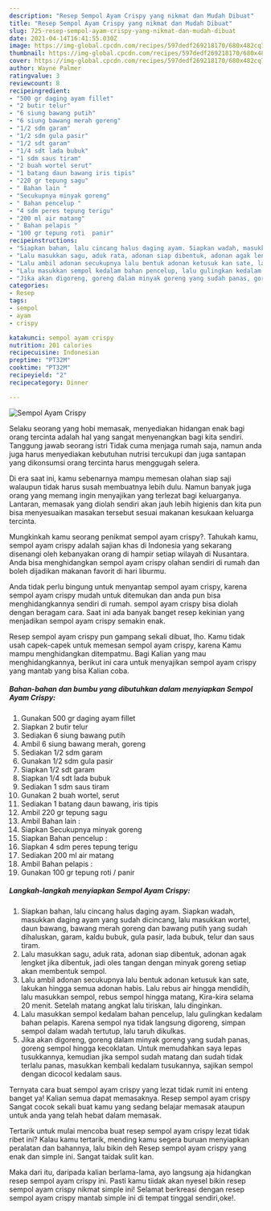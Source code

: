 ```yaml
---
description: "Resep Sempol Ayam Crispy yang nikmat dan Mudah Dibuat"
title: "Resep Sempol Ayam Crispy yang nikmat dan Mudah Dibuat"
slug: 725-resep-sempol-ayam-crispy-yang-nikmat-dan-mudah-dibuat
date: 2021-04-14T16:41:55.030Z
image: https://img-global.cpcdn.com/recipes/597dedf269218170/680x482cq70/sempol-ayam-crispy-foto-resep-utama.jpg
thumbnail: https://img-global.cpcdn.com/recipes/597dedf269218170/680x482cq70/sempol-ayam-crispy-foto-resep-utama.jpg
cover: https://img-global.cpcdn.com/recipes/597dedf269218170/680x482cq70/sempol-ayam-crispy-foto-resep-utama.jpg
author: Wayne Palmer
ratingvalue: 3
reviewcount: 8
recipeingredient:
- "500 gr daging ayam fillet"
- "2 butir telur"
- "6 siung bawang putih"
- "6 siung bawang merah goreng"
- "1/2 sdm garam"
- "1/2 sdm gula pasir"
- "1/2 sdt garam"
- "1/4 sdt lada bubuk"
- "1 sdm saus tiram"
- "2 buah wortel serut"
- "1 batang daun bawang iris tipis"
- "220 gr tepung sagu"
- " Bahan lain "
- "Secukupnya minyak goreng"
- " Bahan pencelup "
- "4 sdm peres tepung terigu"
- "200 ml air matang"
- " Bahan pelapis "
- "100 gr tepung roti  panir"
recipeinstructions:
- "Siapkan bahan, lalu cincang halus daging ayam. Siapkan wadah, masukkan daging ayam yang sudah dicincang, lalu masukkan wortel, daun bawang, bawang merah goreng dan bawang putih yang sudah dihaluskan, garam, kaldu bubuk, gula pasir, lada bubuk, telur dan saus tiram."
- "Lalu masukkan sagu, aduk rata, adonan siap dibentuk, adonan agak lengket jika dibentuk, jadi oles tangan dengan minyak goreng setiap akan membentuk sempol."
- "Lalu ambil adonan secukupnya lalu bentuk adonan ketusuk kan sate, lakukan hingga semua adonan habis. Lalu rebus air hingga mendidih, lalu masukkan sempol, rebus sempol hingga matang, Kira-kira selama 20 menit. Setelah matang angkat lalu tiriskan, lalu dinginkan."
- "Lalu masukkan sempol kedalam bahan pencelup, lalu gulingkan kedalam bahan pelapis. Karena sempol nya tidak langsung digoreng, simpan sempol dalam wadah tertutup, lalu taruh dikulkas."
- "Jika akan digoreng, goreng dalam minyak goreng yang sudah panas, goreng sempol hingga kecoklatan. Untuk memudahkan saya lepas tusukkannya, kemudian jika sempol sudah matang dan sudah tidak terlalu panas, masukkan kembali kedalam tusukannya, sajikan sempol dengan dicocol kedalam saus."
categories:
- Resep
tags:
- sempol
- ayam
- crispy

katakunci: sempol ayam crispy 
nutrition: 201 calories
recipecuisine: Indonesian
preptime: "PT32M"
cooktime: "PT32M"
recipeyield: "2"
recipecategory: Dinner

---
```



![Sempol Ayam Crispy](https://img-global.cpcdn.com/recipes/597dedf269218170/680x482cq70/sempol-ayam-crispy-foto-resep-utama.jpg)

Selaku seorang yang hobi memasak, menyediakan hidangan enak bagi orang tercinta adalah hal yang sangat menyenangkan bagi kita sendiri. Tanggung jawab seorang istri Tidak cuma menjaga rumah saja, namun anda juga harus menyediakan kebutuhan nutrisi tercukupi dan juga santapan yang dikonsumsi orang tercinta harus menggugah selera.

Di era  saat ini, kamu sebenarnya mampu memesan olahan siap saji walaupun tidak harus susah membuatnya lebih dulu. Namun banyak juga orang yang memang ingin menyajikan yang terlezat bagi keluarganya. Lantaran, memasak yang diolah sendiri akan jauh lebih higienis dan kita pun bisa menyesuaikan masakan tersebut sesuai makanan kesukaan keluarga tercinta. 



Mungkinkah kamu seorang penikmat sempol ayam crispy?. Tahukah kamu, sempol ayam crispy adalah sajian khas di Indonesia yang sekarang disenangi oleh kebanyakan orang di hampir setiap wilayah di Nusantara. Anda bisa menghidangkan sempol ayam crispy olahan sendiri di rumah dan boleh dijadikan makanan favorit di hari liburmu.

Anda tidak perlu bingung untuk menyantap sempol ayam crispy, karena sempol ayam crispy mudah untuk ditemukan dan anda pun bisa menghidangkannya sendiri di rumah. sempol ayam crispy bisa diolah dengan beragam cara. Saat ini ada banyak banget resep kekinian yang menjadikan sempol ayam crispy semakin enak.

Resep sempol ayam crispy pun gampang sekali dibuat, lho. Kamu tidak usah capek-capek untuk memesan sempol ayam crispy, karena Kamu mampu menghidangkan ditempatmu. Bagi Kalian yang mau menghidangkannya, berikut ini cara untuk menyajikan sempol ayam crispy yang mantab yang bisa Kalian coba.

<!--inarticleads1-->

##### Bahan-bahan dan bumbu yang dibutuhkan dalam menyiapkan Sempol Ayam Crispy:

1. Gunakan 500 gr daging ayam fillet
1. Siapkan 2 butir telur
1. Sediakan 6 siung bawang putih
1. Ambil 6 siung bawang merah, goreng
1. Sediakan 1/2 sdm garam
1. Gunakan 1/2 sdm gula pasir
1. Siapkan 1/2 sdt garam
1. Siapkan 1/4 sdt lada bubuk
1. Sediakan 1 sdm saus tiram
1. Gunakan 2 buah wortel, serut
1. Sediakan 1 batang daun bawang, iris tipis
1. Ambil 220 gr tepung sagu
1. Ambil  Bahan lain :
1. Siapkan Secukupnya minyak goreng
1. Siapkan  Bahan pencelup :
1. Siapkan 4 sdm peres tepung terigu
1. Sediakan 200 ml air matang
1. Ambil  Bahan pelapis :
1. Gunakan 100 gr tepung roti / panir




<!--inarticleads2-->

##### Langkah-langkah menyiapkan Sempol Ayam Crispy:

1. Siapkan bahan, lalu cincang halus daging ayam. Siapkan wadah, masukkan daging ayam yang sudah dicincang, lalu masukkan wortel, daun bawang, bawang merah goreng dan bawang putih yang sudah dihaluskan, garam, kaldu bubuk, gula pasir, lada bubuk, telur dan saus tiram.
1. Lalu masukkan sagu, aduk rata, adonan siap dibentuk, adonan agak lengket jika dibentuk, jadi oles tangan dengan minyak goreng setiap akan membentuk sempol.
1. Lalu ambil adonan secukupnya lalu bentuk adonan ketusuk kan sate, lakukan hingga semua adonan habis. Lalu rebus air hingga mendidih, lalu masukkan sempol, rebus sempol hingga matang, Kira-kira selama 20 menit. Setelah matang angkat lalu tiriskan, lalu dinginkan.
1. Lalu masukkan sempol kedalam bahan pencelup, lalu gulingkan kedalam bahan pelapis. Karena sempol nya tidak langsung digoreng, simpan sempol dalam wadah tertutup, lalu taruh dikulkas.
1. Jika akan digoreng, goreng dalam minyak goreng yang sudah panas, goreng sempol hingga kecoklatan. Untuk memudahkan saya lepas tusukkannya, kemudian jika sempol sudah matang dan sudah tidak terlalu panas, masukkan kembali kedalam tusukannya, sajikan sempol dengan dicocol kedalam saus.




Ternyata cara buat sempol ayam crispy yang lezat tidak rumit ini enteng banget ya! Kalian semua dapat memasaknya. Resep sempol ayam crispy Sangat cocok sekali buat kamu yang sedang belajar memasak ataupun untuk anda yang telah hebat dalam memasak.

Tertarik untuk mulai mencoba buat resep sempol ayam crispy lezat tidak ribet ini? Kalau kamu tertarik, mending kamu segera buruan menyiapkan peralatan dan bahannya, lalu bikin deh Resep sempol ayam crispy yang enak dan simple ini. Sangat taidak sulit kan. 

Maka dari itu, daripada kalian berlama-lama, ayo langsung aja hidangkan resep sempol ayam crispy ini. Pasti kamu tiidak akan nyesel bikin resep sempol ayam crispy nikmat simple ini! Selamat berkreasi dengan resep sempol ayam crispy mantab simple ini di tempat tinggal sendiri,oke!.

